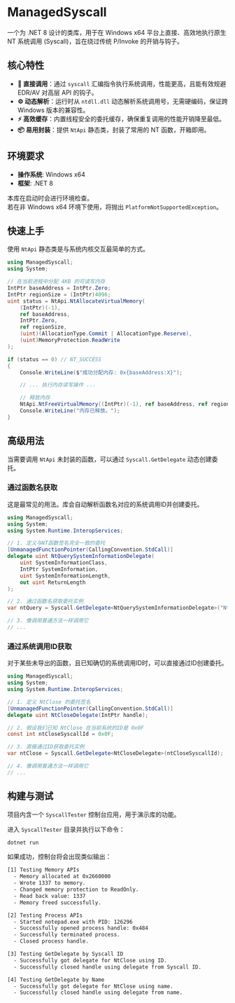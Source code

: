 # ManagedSyscall

一个为 .NET 8 设计的类库，用于在 Windows x64 平台上直接、高效地执行原生 NT 系统调用 (Syscall)，旨在绕过传统 P/Invoke 的开销与钩子。

## 核心特性

- **🚀 直接调用**：通过 `syscall` 汇编指令执行系统调用，性能更高，且能有效规避 EDR/AV 对高层 API 的钩子。
- **⚙️ 动态解析**：运行时从 `ntdll.dll` 动态解析系统调用号，无需硬编码，保证跨 Windows 版本的兼容性。
- **⚡ 高效缓存**：内置线程安全的委托缓存，确保重复调用的性能开销降至最低。
- **📦 易用封装**：提供 `NtApi` 静态类，封装了常用的 NT 函数，开箱即用。

## 环境要求

- **操作系统**: Windows x64
- **框架**: .NET 8

本库在启动时会进行环境检查。
<br>
若在非 Windows x64 环境下使用，将抛出 `PlatformNotSupportedException`。

## 快速上手

使用 `NtApi` 静态类是与系统内核交互最简单的方式。

```csharp
using ManagedSyscall;
using System;

// 在当前进程中分配 4KB 的可读写内存
IntPtr baseAddress = IntPtr.Zero;
IntPtr regionSize = (IntPtr)4096;
uint status = NtApi.NtAllocateVirtualMemory(
    (IntPtr)(-1),
    ref baseAddress,
    IntPtr.Zero,
    ref regionSize,
    (uint)(AllocationType.Commit | AllocationType.Reserve),
    (uint)MemoryProtection.ReadWrite
);

if (status == 0) // NT_SUCCESS
{
    Console.WriteLine($"成功分配内存: 0x{baseAddress:X}");

    // ... 执行内存读写操作 ...

    // 释放内存
    NtApi.NtFreeVirtualMemory((IntPtr)(-1), ref baseAddress, ref regionSize, (uint)AllocationType.Release);
    Console.WriteLine("内存已释放。");
}
```

## 高级用法

当需要调用 `NtApi` 未封装的函数，可以通过 `Syscall.GetDelegate` 动态创建委托。

### 通过函数名获取

这是最常见的用法。库会自动解析函数名对应的系统调用ID并创建委托。

```csharp
using ManagedSyscall;
using System;
using System.Runtime.InteropServices;

// 1. 定义与NT函数签名完全一致的委托
[UnmanagedFunctionPointer(CallingConvention.StdCall)]
delegate uint NtQuerySystemInformationDelegate(
    uint SystemInformationClass,
    IntPtr SystemInformation,
    uint SystemInformationLength,
    out uint ReturnLength
);

// 2. 通过函数名获取委托实例
var ntQuery = Syscall.GetDelegate<NtQuerySystemInformationDelegate>("NtQuerySystemInformation");

// 3. 像调用普通方法一样调用它
// ...
```

### 通过系统调用ID获取

对于某些未导出的函数，且已知确切的系统调用ID时，可以直接通过ID创建委托。

```csharp
using ManagedSyscall;
using System;
using System.Runtime.InteropServices;

// 1. 定义 NtClose 的委托签名
[UnmanagedFunctionPointer(CallingConvention.StdCall)]
delegate uint NtCloseDelegate(IntPtr handle);

// 2. 假设我们已知 NtClose 在当前系统的ID是 0x0F
const int ntCloseSyscallId = 0x0F;

// 3. 直接通过ID获取委托实例
var ntClose = Syscall.GetDelegate<NtCloseDelegate>(ntCloseSyscallId);

// 4. 像调用普通方法一样调用它
// ...
```

## 构建与测试

项目内含一个 `SyscallTester` 控制台应用，用于演示库的功能。

进入 `SyscallTester` 目录并执行以下命令：

```bash
dotnet run
```

如果成功，控制台将会出现类似输出：

```bash
[1] Testing Memory APIs
  - Memory allocated at 0x2660000
  - Wrote 1337 to memory.
  - Changed memory protection to ReadOnly.
  - Read back value: 1337
  - Memory freed successfully.

[2] Testing Process APIs
  - Started notepad.exe with PID: 126296
  - Successfully opened process handle: 0x484
  - Successfully terminated process.
  - Closed process handle.

[3] Testing GetDelegate by Syscall ID
  - Successfully got delegate for NtClose using ID.
  - Successfully closed handle using delegate from Syscall ID.

[4] Testing GetDelegate by Name
  - Successfully got delegate for NtClose using name.
  - Successfully closed handle using delegate from name.
```